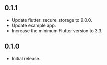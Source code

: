 ## 0.1.1

* Update flutter_secure_storage to 9.0.0.
* Update example app.
* Increase the minimum Flutter version to 3.3.

## 0.1.0

* Initial release.
